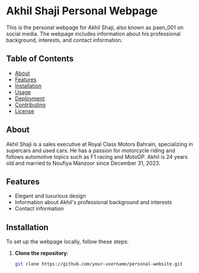 # Akhil Shaji Personal Webpage

This is the personal webpage for Akhil Shaji, also known as paen_001 on social media. The webpage includes information about his professional background, interests, and contact information.

## Table of Contents

- [About](#about)
- [Features](#features)
- [Installation](#installation)
- [Usage](#usage)
- [Deployment](#deployment)
- [Contributing](#contributing)
- [License](#license)

## About

Akhil Shaji is a sales executive at Royal Class Motors Bahrain, specializing in supercars and used cars. He has a passion for motorcycle riding and follows automotive topics such as F1 racing and MotoGP. Akhil is 24 years old and married to Noufiya Manzoor since December 31, 2023.

## Features

- Elegant and luxurious design
- Information about Akhil's professional background and interests
- Contact information

## Installation

To set up the webpage locally, follow these steps:

1. **Clone the repository**:
   ```bash
   git clone https://github.com/your-username/personal-website.git
